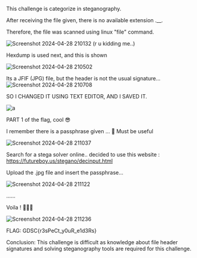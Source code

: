 This challenge is categorize in steganography.

After receiving the file given, there is no available extension .__.

Therefore, the file was scanned using linux "file" command.


![Screenshot 2024-04-28 210132](https://github.com/Cryogas/GDSC_CTF_APR_2024/assets/136941894/2845bab4-a592-4e3e-90b9-f12f8538ce4a) (r u kidding me..)

Hexdump is used next, and this is shown

![Screenshot 2024-04-28 210502](https://github.com/Cryogas/GDSC_CTF_APR_2024/assets/136941894/a30a2ff0-4b4b-4ab4-900d-67a1e587224a)

Its a JFIF (JPG) file, but the header is not the usual signature...
![Screenshot 2024-04-28 210708](https://github.com/Cryogas/GDSC_CTF_APR_2024/assets/136941894/0cb8b4cb-3610-4c0f-9820-cab0b2faed5e)

SO I CHANGED IT USING TEXT EDITOR, AND I SAVED IT.


![a](https://github.com/Cryogas/GDSC_CTF_APR_2024/assets/136941894/e2c2be6d-1f55-46d9-be47-7402e5751cd0)

PART 1 of the flag, cool 😎

I remember there is a passphrase given ... 🤔
Must be useful


![Screenshot 2024-04-28 211037](https://github.com/Cryogas/GDSC_CTF_APR_2024/assets/136941894/983b0768-0c67-44ab-9371-cf827c345b64)


Search for a stega solver online.. decided to use this website : https://futureboy.us/stegano/decinput.html 

Upload the .jpg file and insert the passphrase...

![Screenshot 2024-04-28 211122](https://github.com/Cryogas/GDSC_CTF_APR_2024/assets/136941894/d7a950f2-a314-455d-8afd-cf7de35750da)


......

Voila ! 🥳🥳🥳

![Screenshot 2024-04-28 211236](https://github.com/Cryogas/GDSC_CTF_APR_2024/assets/136941894/0ef090cc-8b00-41c2-aec7-b7cbf0a56ccb)


FLAG: GDSC{r3sPeCt_y0uR_e1d3Rs}


Conclusion: This challenge is difficult as knowledge about file header signatures and solving steganography tools are required for this 
challenge. 

